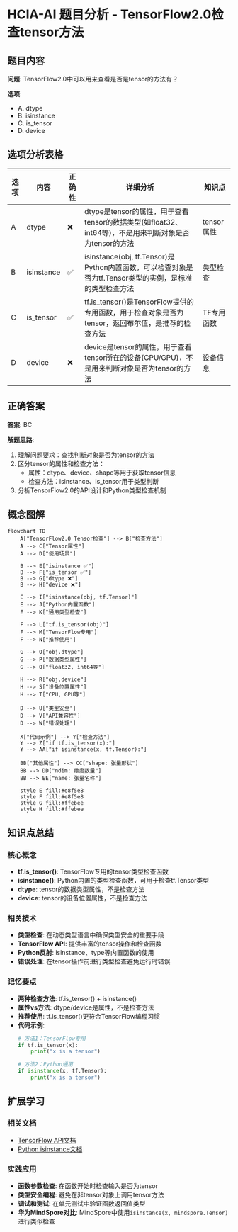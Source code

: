 # HCIA-AI 题目分析 - TensorFlow2.0检查tensor方法

## 题目内容

**问题**: TensorFlow2.0中可以用来查看是否是tensor的方法有？

**选项**:
- A. dtype
- B. isinstance
- C. is_tensor
- D. device

## 选项分析表格

| 选项 | 内容 | 正确性 | 详细分析 | 知识点 |
|------|------|--------|----------|--------|
| A | dtype | ❌ | dtype是tensor的属性，用于查看tensor的数据类型(如float32、int64等)，不是用来判断对象是否为tensor的方法 | tensor属性 |
| B | isinstance | ✅ | isinstance(obj, tf.Tensor)是Python内置函数，可以检查对象是否为tf.Tensor类型的实例，是标准的类型检查方法 | 类型检查 |
| C | is_tensor | ✅ | tf.is_tensor()是TensorFlow提供的专用函数，用于检查对象是否为tensor，返回布尔值，是推荐的检查方法 | TF专用函数 |
| D | device | ❌ | device是tensor的属性，用于查看tensor所在的设备(CPU/GPU)，不是用来判断对象是否为tensor的方法 | 设备信息 |

## 正确答案
**答案**: BC

**解题思路**: 
1. 理解问题要求：查找判断对象是否为tensor的方法
2. 区分tensor的属性和检查方法：
   - 属性：dtype、device、shape等用于获取tensor信息
   - 检查方法：isinstance、is_tensor用于类型判断
3. 分析TensorFlow2.0的API设计和Python类型检查机制

## 概念图解

```mermaid
flowchart TD
    A["TensorFlow2.0 Tensor检查"] --> B["检查方法"]
    A --> C["Tensor属性"]
    A --> D["使用场景"]
    
    B --> E["isinstance ✅"]
    B --> F["is_tensor ✅"]
    B --> G["dtype ❌"]
    B --> H["device ❌"]
    
    E --> I["isinstance(obj, tf.Tensor)"]
    E --> J["Python内置函数"]
    E --> K["通用类型检查"]
    
    F --> L["tf.is_tensor(obj)"]
    F --> M["TensorFlow专用"]
    F --> N["推荐使用"]
    
    G --> O["obj.dtype"]
    G --> P["数据类型属性"]
    G --> Q["float32, int64等"]
    
    H --> R["obj.device"]
    H --> S["设备位置属性"]
    H --> T["CPU, GPU等"]
    
    D --> U["类型安全"]
    D --> V["API兼容性"]
    D --> W["错误处理"]
    
    X["代码示例"] --> Y["检查方法"]
    Y --> Z["if tf.is_tensor(x):"]
    Y --> AA["if isinstance(x, tf.Tensor):"]
    
    BB["其他属性"] --> CC["shape: 张量形状"]
    BB --> DD["ndim: 维度数量"]
    BB --> EE["name: 张量名称"]
    
    style E fill:#e8f5e8
    style F fill:#e8f5e8
    style G fill:#ffebee
    style H fill:#ffebee
```

## 知识点总结

### 核心概念
- **tf.is_tensor()**: TensorFlow专用的tensor类型检查函数
- **isinstance()**: Python内置的类型检查函数，可用于检查tf.Tensor类型
- **dtype**: tensor的数据类型属性，不是检查方法
- **device**: tensor的设备位置属性，不是检查方法

### 相关技术
- **类型检查**: 在动态类型语言中确保类型安全的重要手段
- **TensorFlow API**: 提供丰富的tensor操作和检查函数
- **Python反射**: isinstance、type等内置函数的使用
- **错误处理**: 在tensor操作前进行类型检查避免运行时错误

### 记忆要点
- **两种检查方法**: tf.is_tensor() + isinstance()
- **属性vs方法**: dtype/device是属性，不是检查方法
- **推荐使用**: tf.is_tensor()更符合TensorFlow编程习惯
- **代码示例**: 
  ```python
  # 方法1：TensorFlow专用
  if tf.is_tensor(x):
      print("x is a tensor")
  
  # 方法2：Python通用
  if isinstance(x, tf.Tensor):
      print("x is a tensor")
  ```

## 扩展学习

### 相关文档
- [TensorFlow API文档](https://www.tensorflow.org/api_docs/python/tf/is_tensor)
- [Python isinstance文档](https://docs.python.org/3/library/functions.html#isinstance)

### 实践应用
- **函数参数检查**: 在函数开始时检查输入是否为tensor
- **类型安全编程**: 避免在非tensor对象上调用tensor方法
- **调试和测试**: 在单元测试中验证函数返回值类型
- **华为MindSpore对比**: MindSpore中使用`isinstance(x, mindspore.Tensor)`进行类似检查